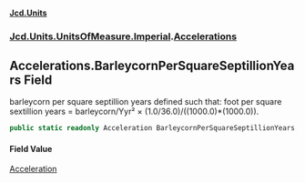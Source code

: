 #### [Jcd.Units](index.md 'index')
### [Jcd.Units.UnitsOfMeasure.Imperial](Jcd.Units.UnitsOfMeasure.Imperial.md 'Jcd.Units.UnitsOfMeasure.Imperial').[Accelerations](Accelerations.md 'Jcd.Units.UnitsOfMeasure.Imperial.Accelerations')

## Accelerations.BarleycornPerSquareSeptillionYears Field

barleycorn per square septillion years defined such that: foot per square sextillion years = barleycorn/Yyr² × (1.0/36.0)/((1000.0)*(1000.0)).

```csharp
public static readonly Acceleration BarleycornPerSquareSeptillionYears;
```

#### Field Value
[Acceleration](Acceleration.md 'Jcd.Units.UnitTypes.Acceleration')